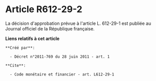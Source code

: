# Article R612-29-2

La décision d'approbation prévue à l'article L. 612-29-1 est publiée au Journal officiel de la République française.

**Liens relatifs à cet article**

	**Créé par**:

	  - Décret n°2011-769 du 28 juin 2011 - art. 1

	**Cite**:

	  - Code monétaire et financier - art. L612-29-1
